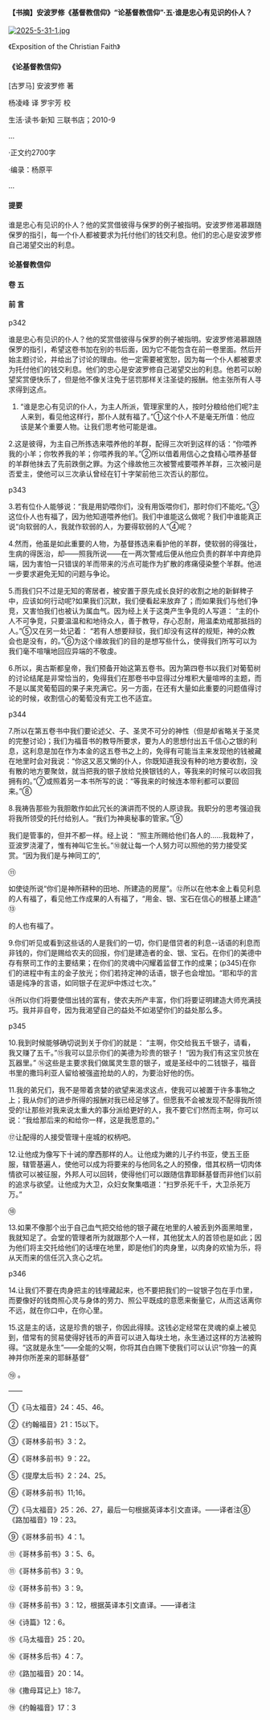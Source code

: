 #### 【书摘】安波罗修《基督教信仰》“论基督教信仰”·五·谁是忠心有见识的仆人？



[![2025-5-31-1.jpg](https://i.postimg.cc/t4hnR6Yp/2025-5-31-1.jpg)](https://postimg.cc/HrkkBVwh)


《Exposition of the Christian Faith》



#### 《论基督教信仰》



[古罗马] 安波罗修 著



杨凌峰 译 罗宇芳 校  



生活·读书·新知 三联书店；2010-9



...

·正文约2700字

·编录：杨原平

...



#### 提要


谁是忠心有见识的仆人？他的奖赏借彼得与保罗的例子被指明。安波罗修渴慕跟随保罗的指引，每一个仆人都被要求为托付他们的钱交利息。他们的忠心是安波罗修自己渴望交出的利息。



#### 论基督教信仰


#### 卷 五




#### 前 言



p342



谁是忠心有见识的仆人？他的奖赏借彼得与保罗的例子被指明。安波罗修渴慕跟随保罗的指引，希望这卷书加在别的书后面，因为它不能包含在前一卷里面。然后开始主题讨论，并给出了讨论的理由。他一定需要被宽恕，因为每一个仆人都被要求为托付他们的钱交利息。他们的忠心是安波罗修自己渴望交出的利息。他若可以盼望奖赏便快乐了，但是他不像关注免于惩罚那样关注圣徒的报酬。他主张所有人寻求得到这点。



1. “谁是忠心有见识的仆人，为主人所派，管理家里的人，按时分粮给他们呢?主人来到，看见他这样行，那仆人就有福了。”①这个仆人不是毫无所值：他应该是某个重要人物。让我们思考他可能是谁。 



2.这是彼得，为主自己所拣选来喂养他的羊群，配得三次听到这样的话：“你喂养我的小羊；你牧养我的羊；你喂养我的羊。”②所以借着用信心之食精心喂养基督的羊群他抹去了先前跌倒之罪。为这个缘故他三次被警戒要喂养羊群，三次被问是否爱主，使他可以三次承认曾经在钉十字架前他三次否认的那位。



p343



3.若有位仆人能够说：“我是用奶喂你们，没有用饭喂你们，那时你们不能吃。”③这位仆人也有福了，因为他知道喂养他们。我们中谁能这么做呢？我们中谁能真正说“向软弱的人，我就作软弱的人，为要得软弱的人”④呢？



4.然而，他虽是如此重要的人物，为基督拣选来看护他的羊群，使软弱的得强壮，生病的得医治，却——照我所说——在一两次警戒后便从他应负责的群羊中弃绝异端，因为害怕一只错误的羊而带来的污点可能作为扩散的疼痛侵染整个羊群。他进一步要求避免无知的问题与争论。



5.而我们只不过是无知的寄居者，被安置于原先成长良好的收割之地的新鲜稗子中，应该如何行动呢?如果我们沉默，我们便看起来放弃了；而如果我们与他们争竞，又害怕我们也被认为属血气。因为经上关于这类产生争竞的人写道： “主的仆人不可争竞，只要温温和和地待众人，善于教导，存心忍耐，用温柔劝戒那抵挡的人。”⑤又在另一处记着： “若有人想要辩驳，我们却没有这样的规矩，神的众教会也是没有，的。”⑥为这个缘故我们的目的是想写些什么，使得我们所写可以为我们毫不喧嚷地回应异端的不敬虔。



6.所以，奥古斯都皇帝，我们预备开始这第五卷书。因为第四卷书以我们对葡萄树的讨论结尾是非常恰当的，免得我们在那卷书中显得过分堆积大量喧哗的主题，而不是以属灵葡萄园的果子来充满它。另一方面，在还有大量如此重要的问题值得讨论的时候，收割信心的葡萄没有完工也不适宜。



p344



7.所以在第五卷书中我们要论述父、子、圣灵不可分的神性（但是却省略关于圣灵的完整讨论)；我们为福音书的教导所要求，要为人的思想付出五千信心之银的利息，这利息是加在作为本金的这五卷书之上的，免得有可能当主来发现他的钱被藏在地里时会对我说：“你这又恶又懒的仆人，你既知道我没有种的地方要收割，没有散的地方要聚敛，就当把我的银子放给兑换银钱的人，等我来的时候可以收回我拥有的。”⑦或照着另一本书所写的说：“等我来的时候连本带利都可以要回来。”⑧



8.我祷告那些为我胆敢作如此冗长的演讲而不悦的人原谅我。我职分的思考强迫我将我所领受的托付给别人。“我们为神奥秘事的管家。”⑨

我们是管事的，但并不都一样。经上说： “照主所赐给他们各人的……我栽种了，亚波罗浇灌了，惟有神叫它生长。”⑩就让每一个人努力可以照他的劳力接受奖赏。“因为我们是与神同工的”,

⑪

如使徒所说“你们是神所耕种的田地、所建造的房屋”。⑫所以在他本金上看见利息的人有福了，看见他工作成果的人有福了，“用金、银、宝石在信心的根基上建造”
⑬

的人也有福了。



9.你们听见或看到这些话的人是我们的一切，你们是借贷者的利息--话语的利息而非钱的，你们是赐给农夫的回报，你们是建造者的金、银、宝石。在你们的美德中存有祭司工作的主要结果；在你们的灵魂中闪耀着监督工作的成果；(p345)在你们的进程中有主的金子放光；你们若持定神的话语，银子也会增加。“耶和华的言语是纯净的言语，如同银子在泥炉中炼过七次。”

⑭所以你们将要使借出钱的富有，使农夫所产丰富，你们将要证明建造大师充满技巧。我并非自夸，因为我渴望自己的益处不如渴望你们的益处那么多。



p345



10.我到时候能够确切说到关于你们的就是： “主啊，你交给我五千银子，请看，我又赚了五千。”⑮我可以显示你们的美德为珍贵的银子！ “因为我们有这宝贝放在瓦器里。”
⑯这些是主要求我们做属灵生意的银子，或是圣经中的二钱银子，福音书里的撒玛利亚人留给被强盗抢劫的人的，为要治好他的伤。



11.我的弟兄们，我不是带着贪婪的欲望来渴求这点，使我可以被置于许多事物之上；我从你们的进步所得的报酬对我已经足够了。但愿我不会被发现不配得我所领受的!让那些对我来说太重大的事分派给更好的人，我不要它们!然而主啊，你可以说：“我给那后来的和给你一样，这是我愿意的。”

⑰让配得的人接受管理十座城的权柄吧。



12.让他成为像写下十诫的摩西那样的人。让他成为嫩的儿子约书亚，使五王臣服，辖管基遍人，使他可以成为将要来的与他同名之人的预像，借其权柄一切肉体情欲可以被征服，外邦人可以回转，使得他们可以跟随信靠耶稣基督而非他们以前的追求与欲望。让他成为大卫，众妇女聚集唱道：“扫罗杀死千千，大卫杀死万万。”

⑱



13.如果不像那个出于自己血气把交给他的银子藏在地里的人被丢到外面黑暗里，我就知足了。会堂的管理者所为就跟那个人一样，其他犹太人的首领也是如此；因为他们将主交托给他们的话埋在地里，即是他们的肉身里，以肉身的欢愉为乐，将从天而来的信任沉入贪心之坑。 



p346



14.让我们不要在肉身把主的钱埋藏起来，也不要把我们的一锭银子包在手巾里，而要像好的钱商照心灵与身体的劳力、照公平既成的意愿来衡量它，从而这话离你不远，就在你口中，在你心里。



15.这是主的话，这是珍贵的银子，你因此得赎。这钱必定经常在灵魂的桌上被见到，借常有的贸易使得好钱币的声音可以进入每块土地，永生通过这样的方法被购得。“这就是永生”——全能的父啊，你将其白白赐下使我们可以认识“你独一的真神并你所差来的耶稣基督”

⑲
。



——


①《马太福音》24：45、46。

②《约翰福音》21：15以下。 

③《哥林多前书》3：2。 

④《哥林多前书》9：22。 

⑤《提摩太后书》2：24、25。 

⑥《哥林多前书》11;16。

⑦《马太福音》25：26、27，最后一句根据英译本引文直译。——译者注⑧《路加福音》19：23。

⑨《哥林多前书》4：1。

⑪《哥林多前书》3：5、6。

⑪《哥林多前书》3：9。

⑫《哥林多前书》3：9。

⑬《哥林多前书》3：12，根据英译本引文直译。——译者注

⑭《诗篇》12：6。 

⑮《马太福音》25：20。

⑯《哥林多后书》4：7。 

⑰《路加福音》20：14。 

⑱《撒母耳记上》18:7。

⑲《约翰福音》17：3
